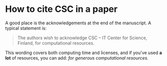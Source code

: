 # How to cite CSC in a paper

A good place is the acknowledgements at the end of the manuscript. A typical 
statement is:

> The authors wish to acknowledge CSC – IT Center for Science, Finland, for
> computational resources.

This wording covers both computing time and licenses, and if you've used
**a lot** of resources, you can add: *for generous computational resources.*
